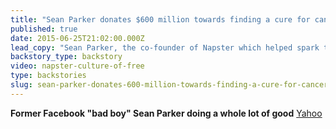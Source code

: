 ```yaml
---
title: "Sean Parker donates $600 million towards finding a cure for cancer"
published: true
date: 2015-06-25T21:02:00.000Z
lead_copy: "Sean Parker, the co-founder of Napster which helped spark the \"culture of free,\" is giving $600 million to finding a cure for cancer. Here's some context... "
backstory_type: backstory
video: napster-culture-of-free
type: backstories
slug: sean-parker-donates-600-million-towards-finding-a-cure-for-cancer
---
```


**Former Facebook "bad boy" Sean Parker doing a whole lot of good**
[Yahoo](https://screen.yahoo.com/former-facebook-bad-boy-sean-175037815.html)

